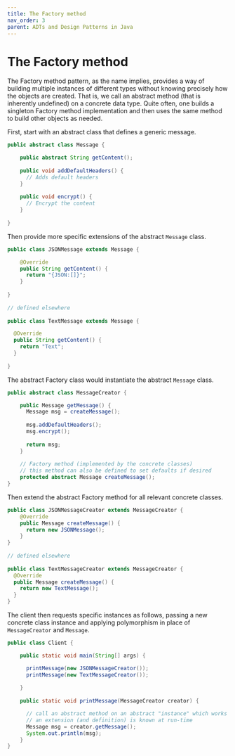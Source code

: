 ```yaml
---
title: The Factory method
nav_order: 3
parent: ADTs and Design Patterns in Java
---
```


# The Factory method

The Factory method pattern, as the name implies, provides a way of building multiple instances of different types without knowing precisely how the objects are created. That is, we call an abstract method (that is inherently undefined) on a
concrete data type. Quite often, one builds a singleton Factory method implementation and then uses the same method to build other objects as needed.

First, start with an abstract class that defines a generic message.

```java
public abstract class Message {

    public abstract String getContent();
    
    public void addDefaultHeaders() {
      // Adds default headers
    }
    
    public void encrypt() {
      // Encrypt the content
    }
    
}
```

Then provide more specific extensions of the abstract ```Message``` class.

```java
public class JSONMessage extends Message {

    @Override
    public String getContent() {
      return "{JSON:[]}";
    }
    
}
  
// defined elsewhere
  
public class TextMessage extends Message {

  @Override
  public String getContent() {
    return "Text";
  }
  
}
```

The abstract Factory class would instantiate the abstract ```Message``` class.

```java
public abstract class MessageCreator {

    public Message getMessage() {
      Message msg = createMessage();
      
      msg.addDefaultHeaders();
      msg.encrypt();
      
      return msg;
    }
    
    // Factory method (implemented by the concrete classes)
    // this method can also be defined to set defaults if desired
    protected abstract Message createMessage();
}
```

Then extend the abstract Factory method for all relevant concrete classes.

```java
public class JSONMessageCreator extends MessageCreator {
    @Override
    public Message createMessage() {
      return new JSONMessage();
    }
}
  
// defined elsewhere
  
public class TextMessageCreator extends MessageCreator {
  @Override
  public Message createMessage() {
    return new TextMessage();
  }
}
```

The client then requests specific instances as follows, passing a new concrete class instance and applying polymorphism in place of ```MessageCreator``` and ```Message```.

```java
public class Client {

    public static void main(String[] args) {

      printMessage(new JSONMessageCreator());
      printMessage(new TextMessageCreator());
      
    }
    
    public static void printMessage(MessageCreator creator) {

      // call an abstract method on an abstract "instance" which works since
      // an extension (and definition) is known at run-time
      Message msg = creator.getMessage();
      System.out.println(msg);
    }
}
```
